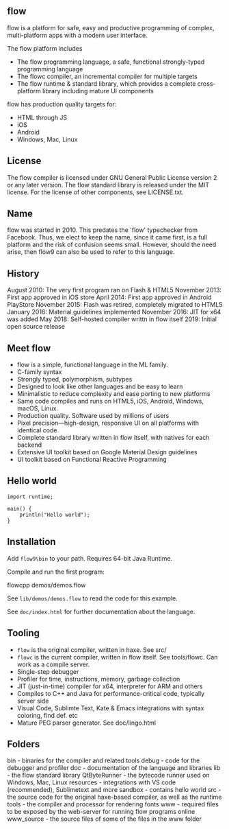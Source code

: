 flow
----

flow is a platform for safe, easy and productive programming of complex, multi-platform apps with a modern user interface.

The flow platform includes
- The flow programming language, a safe, functional strongly-typed programming language
- The flowc compiler, an incremental compiler for multiple targets
- The flow runtime & standard library, which provides a complete cross-platform library including mature UI components

flow has production quality targets for:

- HTML through JS
- iOS
- Android
- Windows, Mac, Linux

License
-------

The flow compiler is licensed under GNU General Public License version 2 or any later version.
The flow standard library is released under the MIT license.
For the license of other components, see LICENSE.txt.

Name
----

flow was started in 2010. This predates the 'flow' typechecker from Facebook. Thus, we elect 
to keep the name, since it came first, is a full platform and the risk of confusion seems small. 
However, should the need arise, then flow9 can also be used to refer to this language.

History
-------

August 2010: The very first program ran on Flash & HTML5
November 2013: First app approved in iOS store
April 2014: First app approved in Android PlayStore
November 2015: Flash was retired, completely migrated to HTML5
January 2016: Material guidelines implemented
November 2016: JIT for x64 was added
May 2018: Self-hosted compiler writtn in flow itself
2019: Initial open source release

Meet flow
---------

- flow is a simple, functional language in the ML family.
- C-family syntax
- Strongly typed, polymorphism, subtypes
- Designed to look like other languages and be easy to learn
- Minimalistic to reduce complexity and ease porting to new platforms
- Same code compiles and runs on HTML5, iOS, Android, Windows, macOS, Linux.
- Production quality. Software used by millions of users
- Pixel precision—high-design, responsive UI on all platforms with identical code
- Complete standard library written in flow itself, with natives for each backend
- Extensive UI toolkit based on Google Material Design guidelines
- UI toolkit based on Functional Reactive Programming

Hello world
-----------

    import runtime;

    main() {
    	println("Hello world");
    }

Installation
------------

Add `flow9\bin` to your path. Requires 64-bit Java Runtime.

Compile and run the first program:

   flowcpp demos/demos.flow

See `lib/demos/demos.flow` to read the code for this example.

See `doc/index.html` for further documentation about the language.

Tooling
-------

- `flow` is the original compiler, written in haxe. See src/
- `flowc` is the current compiler, written in flow itself. See tools/flowc. Can work as a compile server.
- Single-step debugger
- Profiler for time, instructions, memory, garbage collection
- JIT (just-in-time) compiler for x64, interpreter for ARM and others
- Compiles to C++ and Java for performance-critical code, typically server side
- Visual Code, Sublimte Text, Kate & Emacs integrations with syntax coloring, find def. etc
- Mature PEG parser generator. See doc/lingo.html

Folders
-------

bin - binaries for the compiler and related tools
debug - code for the debugger and profiler
doc - documentation of the language and libraries
lib - the flow standard library
QtByteRunner - the bytecode runner used on Windows, Mac, Linux
resources - integrations with VS code (recommended), Sublimetext and more
sandbox - contains hello world
src - the source code for the original haxe-based compiler, as well as the runtime
tools - the compiler and processor for rendering fonts
www - required files to be exposed by the web-server for running flow programs online
www_source - the source files of some of the files in the www folder
